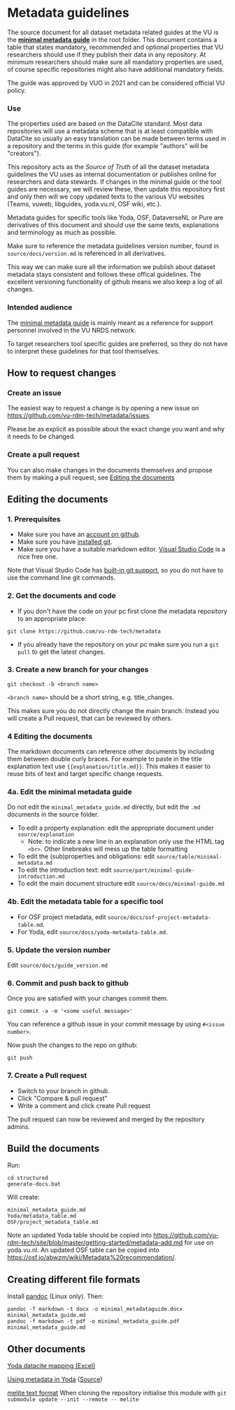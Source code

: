 # Metadata guidelines

The source document for all dataset metadata related guides at the VU is the 
**[minimal metadata guide](minimal_metadata_guide.md)** in the root folder. This document contains a table 
that states mandatory, recommended and optional properties that VU researchers should use if they publish their
data in any repository. At minimum researchers should make sure all mandatory properties are used, of course 
specific repositories might also have additional mandatory fields.

The guide was approved by VUO in 2021 and can be considered official VU policy.

### Use
The properties used are based on the DataCite standard. Most data repositories will use a metadata scheme that is
at least compatible with DataCite so usually an easy translation can be made between terms used in a repository
and the terms in this guide (for example "authors" will be "creators").

This repository acts as the _Source of Truth_ of all the dataset metadata guidelines the VU uses as internal 
documentation or publishes online for researchers and data stewards. If changes in the minimal guide or the tool guides
are necessary, we will review these, then update this repository first and only then will we copy updated texts to the 
various VU websites (Teams, vuweb, libguides, yoda.vu.nl, OSF wiki, etc.). 

Metadata guides for specific tools like Yoda, OSF, DataverseNL or Pure are derivatives of this document and should use 
the same texts, explanations and terminology as much as possible.

Make sure to reference the metadata guidelines version number, found in `source/docs/version.md` is referenced 
in all derivatives. 

This way we can make sure all the information we publish about dataset metadata stays consistent and follows 
these offical guidelines. The excellent versioning functionality of github means we also keep a log of all changes.
### Intended audience
The [minimal metadata guide](minimal_metadata_guide.md) is mainly meant as a reference for support 
personnel involved in the VU NRDS network. 

To target researchers tool specific guides are preferred, so they do not have to interpret 
these guidelines for that tool themselves. 

## How to request changes
### Create an issue
The easiest way to request a change is by opening a new issue on https://github.com/vu-rdm-tech/metadata/issues.

Please be as explicit as possible about the exact change you want and why it needs to be changed.
### Create a pull request
You can also make changes in the documents themselves and propose them by making a pull request, see [Editing the documents](#editing-the-documents)
## Editing the documents
### 1. Prerequisites
- Make sure you have an [account on github](https://github.com/signup?ref_cta=Sign+up&ref_loc=header+logged+out&ref_page=%2F&source=header-home).
- Make sure you have [installed git](https://git-scm.com/book/en/v2/Getting-Started-Installing-Git).
- Make sure you have a suitable markdown editor. [Visual Studio Code](https://code.visualstudio.com/) is a nice free one.

Note that Visual Studio Code has [built-in git support](https://code.visualstudio.com/docs/editor/versioncontrol), so you do not have to use the command line git commands.

### 2. Get the documents and code
- If you don't have the code on your pc first clone the metadata repository to an appropriate place:
```
git clone https://github.com/vu-rdm-tech/metadata
```
- If you already have the repository on your pc make sure you run a `git pull` to get the latest changes.
### 3. Create a new branch for your changes
```
git checkout -b <branch name>
```
`<branch name>` should be a short string, e.g. title_changes.

This makes sure you do not directly change the main branch. Instead you will create a Pull request, that can be 
reviewed by others.

### 4 Editing the documents
The markdown documents can reference other documents by including them between double curly braces. 
For example to paste in the title explanation text use `{{explanation/title.md}}`. This makes it easier to
reuse bits of text and target specific change requests.

### 4a. Edit the minimal metadata guide
Do not edit the `minimal_metadata_guide.md` directly, but edit the `.md` documents in the source folder.

- To edit a property explanation: edit the appropriate document under `source/explanation`
  - Note: to indicate a new line in an explanation only use the HTML tag `<br>`. Other linebreaks will mess up the table formatting
- To edit the (sub)properties and obligations: edit `source/table/minimal-metadata.md`
- To edit the introduction text: edit `source/part/minimal-guide-introduction.md`
- To edit the main document structure edit `source/docs/minimal-guide.md`

### 4b. Edit the metadata table for a specific tool
- For OSF project metadata, edit `source/docs/osf-project-metadata-table.md`.
- For Yoda, edit `source/docs/yoda-metadata-table.md`.
### 5. Update the version number
Edit `source/docs/guide_version.md`

### 6. Commit and push back to github
Once you are satisfied with your changes commit them.
```
git commit -a -m '<some useful message>'
```
You can reference a github issue in your commit message by using `#<issue number>`.

Now push the changes to the repo on github:
```
git push
```
### 7. Create a Pull request
- Switch to your branch in github.
- Click "Compare & pull request"
- Write a comment and click create Pull request

The pull request can now be reviewed and merged by the repository admins.
## Build the documents
Run:
```
cd structured
generate-docs.bat
```

Will create:
```
minimal_metadata_guide.md
Yoda/metadata_table.md
OSF/project_metadata_table.md
```

Note an updated Yoda table should be copied into https://github.com/vu-rdm-tech/site/blob/master/getting-started/metadata-add.md for use on yoda.vu.nl.
An updated OSF table can be copied into https://osf.io/abwzm/wiki/Metadata%20recommendation/.

## Creating different file formats
Install [pandoc](https://pandoc.org/installing.html) (Linux only). Then:
```
pandoc -f markdown -t docx -o minimal_metadataguide.docx minimal_metadata_guide.md 
pandoc -f markdown -t pdf -o minimal_metadata_guide.pdf minimal_metadata_guide.md
```

## Other documents
[Yoda datacite mapping (Excel)](Yoda/Metadata%20Yoda-Pure.ods)

[Using metadata in Yoda](https://yoda.vu.nl/site/getting-started/metadata-add.html)
([Source](https://github.com/vu-rdm-tech/site/blob/master/getting-started/metadata-add.md))

[melite text format](melite/melite-proposed.md) 
When cloning the repository initialise this module with `git submodule update --init --remote -- melite`